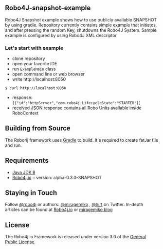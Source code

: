 ## Robo4J-snapshot-example
Robo4J Snapshot example shows how to use publicly available SNAPSHOT by using gradle. 
Repository currently contains simple example that initiates, and after pressing the random 
Key, shutdowns the Robo4J System. Sample example is configured by using Robo4J XML descriptor


### Let's start with example 
* clone repository 
* open your favorite IDE 
* run `ExampleMain` class
* open command line or web browser
* write http://localhost:8050
```bash
$ curl http://localhost:8050
```
* response: ```[{"id":"httpServer","com.robo4j.LifecycleState":"STARTED"}]```
* received JSON response contains all Robo Units available inside RoboContext


## Building from Source
The Robo4j framework uses [Gradle][] to build.
It's required to create fatJar file and run.

## Requirements
* [Java JDK 8][]
* [Robo4j.io][] :: version: alpha-0.3.0-SNAPSHOT

## Staying in Touch
Follow [@robo4j][] or authors: [@miragemiko][] , [@hirt][]
on Twitter. In-depth articles can be found at [Robo4j.io][] or [miragemiko blog][]

## License
The Robo4j.io Framework is released under version 3.0 of the [General Public License][].

[Robo4j.io]: http://www.robo4j.io
[miragemiko blog]: http://www.miroslavkopecky.com
[General Public License]: http://www.gnu.org/licenses/gpl-3.0-standalone.html0
[@robo4j]: https://twitter.com/robo4j
[@miragemiko]: https://twitter.com/miragemiko
[@hirt]: https://twitter.com/hirt
[Gradle]: http://gradle.org
[Java JDK 8]: http://www.oracle.com/technetwork/java/javase/downloads
[Git]: http://help.github.com/set-up-git-redirect
[Robo4j documentation]: http://www.robo4j.io/p/documentation.html
